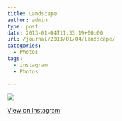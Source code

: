 ```yaml
---
title: Landscape
author: admin
type: post
date: 2013-01-04T11:33:19+00:00
url: /journal/2013/01/04/landscape/
categories:
  - Photos
tags:
  - instagram
  - Photos

---
```

![][1]

<p class="view-instagram">
  <a href="http://instagr.am/p/UD2ZaHqlgc/">View on Instagram</a>
</p>

 [1]: http://lobban.org/wordpress//HLIC/6ef4f309975e4460aa85fbc9d8ccb60a.jpg
